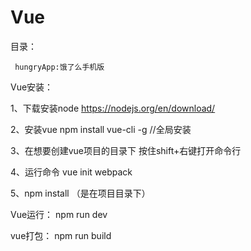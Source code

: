 # Vue

目录：

     hungryApp:饿了么手机版

Vue安装：

1、下载安装node		https://nodejs.org/en/download/

2、安装vue	npm install vue-cli -g //全局安装

3、在想要创建vue项目的目录下 按住shift+右键打开命令行

4、运行命令	vue init webpack

5、npm install （是在项目目录下）

Vue运行：
   npm run dev

vue打包：
   npm run build
